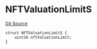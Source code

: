 # NFTValuationLimitS
[Git Source](https://github.com/thrackle-io/tron/blob/5bfb84a51be01d9a959b76979e9b34e41875da67/src/client/token/handler/diamond/RuleStorage.sol)


```solidity
struct NFTValuationLimitS {
    uint16 nftValuationLimit;
}
```

